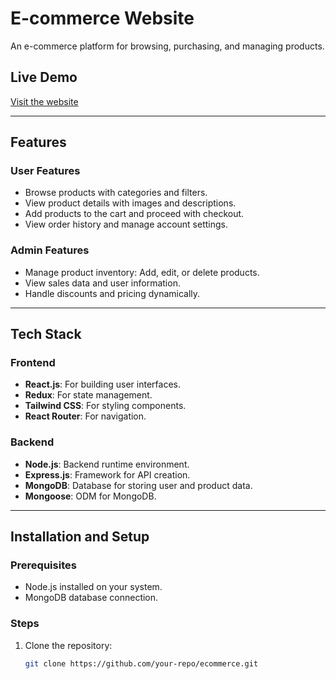 # E-commerce Website

An e-commerce platform for browsing, purchasing, and managing products.

## Live Demo

[Visit the website](https://e-commerce-frontend-39iv.onrender.com)

---

## Features

### User Features

- Browse products with categories and filters.
- View product details with images and descriptions.
- Add products to the cart and proceed with checkout.
- View order history and manage account settings.

### Admin Features

- Manage product inventory: Add, edit, or delete products.
- View sales data and user information.
- Handle discounts and pricing dynamically.

---

## Tech Stack

### Frontend

- **React.js**: For building user interfaces.
- **Redux**: For state management.
- **Tailwind CSS**: For styling components.
- **React Router**: For navigation.

### Backend

- **Node.js**: Backend runtime environment.
- **Express.js**: Framework for API creation.
- **MongoDB**: Database for storing user and product data.
- **Mongoose**: ODM for MongoDB.

---

## Installation and Setup

### Prerequisites

- Node.js installed on your system.
- MongoDB database connection.

### Steps

1. Clone the repository:
   ```bash
   git clone https://github.com/your-repo/ecommerce.git
   ```

